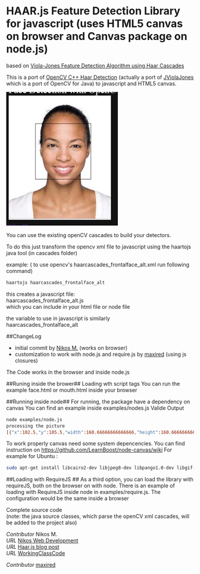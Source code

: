# HAAR.js Feature Detection Library for javascript (uses HTML5 canvas on browser and Canvas package on node.js) #

based on [Viola-Jones Feature Detection Algorithm using Haar Cascades](http://www.cs.cmu.edu/~efros/courses/LBMV07/Papers/viola-cvpr-01.pdf)

This is a port of [OpenCV C++ Haar Detection](http://opencv.willowgarage.com/wiki/) (actually a port of [JViolaJones](http://code.google.com/p/jviolajones/) which is a port of OpenCV for Java)
to javascript and HTML5 canvas.

![Haar.js](/examples/haar-face.jpg)


You can use the existing openCV cascades to build your detectors.

To do this just transform the opencv xml file to javascript
using the haartojs java tool (in cascades folder)

example:
( to use opencv's haarcascades_frontalface_alt.xml  run following command)
```bash
haartojs haarcascades_frontalface_alt
```

this creates a javascript file:   
haarcascades_frontalface_alt.js   
which you can include in your html file or node file

the variable to use in javascript is similarly  
haarcascades_frontalface_alt

##ChangeLog
* initial commit by [Nikos M.](https://github.com/foo123) (works on browser)
* customization to work with node.js and require.js by [maxired](https://github.com/maxired)  (using js closures) 

The Code works in the browser and inside node.js

##Runing inside the brower##
 Loading wth script tags
	You can run the example face.html or mouth.html inside your browser

##Running inside node##
 For running, the package have a dependency on canvas
 You can find an example inside examples/nodes.js
Valide Output
```bash
node examples/node.js 
processing the picture
[{"x":102.5,"y":105.5,"width":160.66666666666666,"height":160.66666666666666}]
```

To work properly canvas need some system depencencies.
You can find instruction on https://github.com/LearnBoost/node-canvas/wiki
For example for Ubuntu : 
```bash
sudo apt-get install libcairo2-dev libjpeg8-dev libpango1.0-dev libgif-dev
```

##Loading with RequireJS ##
 As a third option, you can load the library with requireJS, both on the browser on with node.
There is an example of loading with RequireJS inside node in examples/require.js.
The configuration would be the same inside a browser


Complete source code  
(note: the java source classes, which parse the openCV xml cascades,  will be added to the project also)

*Contributor* Nikos M.  
*URL* [Nikos Web Development](http://nikos-web-development.netai.net/ "Nikos Web Development")  
*URL* [Haar.js blog post](http://nikos-web-development.netai.net/blog/haar-js-feature-detection-in-javascript-and-html5-canvas/ "Haar.js blog post")  
*URL* [WorkingClassCode](http://workingclasscode.uphero.com/ "Working Class Code")  

*Contributor* [maxired](https://github.com/maxired)
